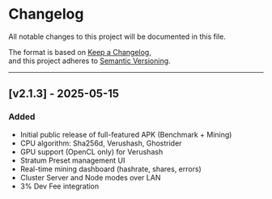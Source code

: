# Changelog

All notable changes to this project will be documented in this file.

The format is based on [Keep a Changelog](https://keepachangelog.com/en/1.0.0/),  
and this project adheres to [Semantic Versioning](https://semver.org/spec/v2.0.0.html).

---

## [v2.1.3] - 2025-05-15
### Added
- Initial public release of full-featured APK (Benchmark + Mining)
- CPU algorithm: Sha256d, Verushash, Ghostrider
- GPU support (OpenCL only) for Verushash
- Stratum Preset management UI
- Real-time mining dashboard (hashrate, shares, errors)
- Cluster Server and Node modes over LAN
- 3% Dev Fee integration
